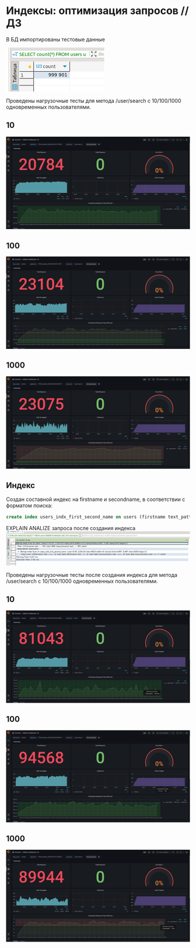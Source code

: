 # Индексы: оптимизация запросов // ДЗ

В БД импортированы тестовые данные

![Count*](homework/2/count.png)

Проведены нагрузочные тесты для метода /user/search c 10/100/1000 одновременных пользователями.
## 10
![Count*](homework/2/10.png)
## 100
![Count*](homework/2/100.png)
## 1000
![Count*](homework/2/1000.png)

## Индекс
Создан составной индекс на firstname и secondname, в соответствии с форматом поиска:
```sql
create index users_indx_first_second_name on users (firstname text_pattern_ops, secondname text_pattern_ops);
```
EXPLAIN ANALIZE запроса после создания индекса
![Count*](homework/2/explain.png)

Проведены нагрузочные тесты после создания индекса для метода /user/search c 10/100/1000 одновременных пользователями.
## 10
![Count*](homework/2/10i.png)
## 100
![Count*](homework/2/100i.png)
## 1000
![Count*](homework/2/1000i.png)